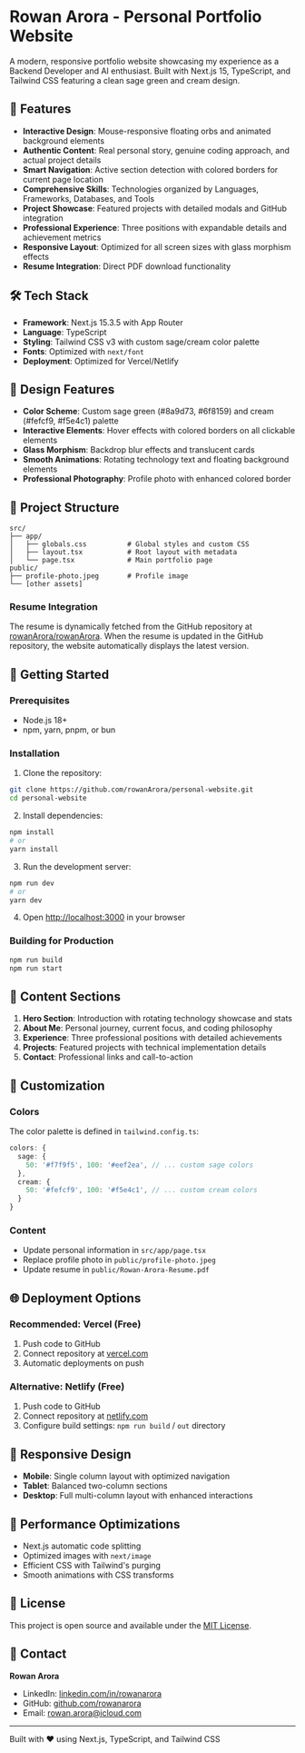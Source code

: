 # Rowan Arora - Personal Portfolio Website

A modern, responsive portfolio website showcasing my experience as a Backend Developer and AI enthusiast. Built with Next.js 15, TypeScript, and Tailwind CSS featuring a clean sage green and cream design.

## 🚀 Features

- **Interactive Design**: Mouse-responsive floating orbs and animated background elements
- **Authentic Content**: Real personal story, genuine coding approach, and actual project details
- **Smart Navigation**: Active section detection with colored borders for current page location
- **Comprehensive Skills**: Technologies organized by Languages, Frameworks, Databases, and Tools
- **Project Showcase**: Featured projects with detailed modals and GitHub integration
- **Professional Experience**: Three positions with expandable details and achievement metrics
- **Responsive Layout**: Optimized for all screen sizes with glass morphism effects
- **Resume Integration**: Direct PDF download functionality

## 🛠️ Tech Stack

- **Framework**: Next.js 15.3.5 with App Router
- **Language**: TypeScript
- **Styling**: Tailwind CSS v3 with custom sage/cream color palette
- **Fonts**: Optimized with `next/font`
- **Deployment**: Optimized for Vercel/Netlify

## 🎨 Design Features

- **Color Scheme**: Custom sage green (#8a9d73, #6f8159) and cream (#fefcf9, #f5e4c1) palette
- **Interactive Elements**: Hover effects with colored borders on all clickable elements
- **Glass Morphism**: Backdrop blur effects and translucent cards
- **Smooth Animations**: Rotating technology text and floating background elements
- **Professional Photography**: Profile photo with enhanced colored border

## 📁 Project Structure

```
src/
├── app/
│   ├── globals.css          # Global styles and custom CSS
│   ├── layout.tsx           # Root layout with metadata
│   └── page.tsx             # Main portfolio page
public/
├── profile-photo.jpeg       # Profile image
└── [other assets]
```

### Resume Integration
The resume is dynamically fetched from the GitHub repository at [rowanArora/rowanArora](https://github.com/rowanArora/rowanArora). When the resume is updated in the GitHub repository, the website automatically displays the latest version.

## 🚀 Getting Started

### Prerequisites
- Node.js 18+ 
- npm, yarn, pnpm, or bun

### Installation

1. Clone the repository:
```bash
git clone https://github.com/rowanArora/personal-website.git
cd personal-website
```

2. Install dependencies:
```bash
npm install
# or
yarn install
```

3. Run the development server:
```bash
npm run dev
# or
yarn dev
```

4. Open [http://localhost:3000](http://localhost:3000) in your browser

### Building for Production

```bash
npm run build
npm run start
```

## 📝 Content Sections

1. **Hero Section**: Introduction with rotating technology showcase and stats
2. **About Me**: Personal journey, current focus, and coding philosophy  
3. **Experience**: Three professional positions with detailed achievements
4. **Projects**: Featured projects with technical implementation details
5. **Contact**: Professional links and call-to-action

## 🔧 Customization

### Colors
The color palette is defined in `tailwind.config.ts`:
```typescript
colors: {
  sage: {
    50: '#f7f9f5', 100: '#eef2ea', // ... custom sage colors
  },
  cream: {
    50: '#fefcf9', 100: '#f5e4c1', // ... custom cream colors
  }
}
```

### Content
- Update personal information in `src/app/page.tsx`
- Replace profile photo in `public/profile-photo.jpeg`
- Update resume in `public/Rowan-Arora-Resume.pdf`

## 🌐 Deployment Options

### Recommended: Vercel (Free)
1. Push code to GitHub
2. Connect repository at [vercel.com](https://vercel.com)
3. Automatic deployments on push

### Alternative: Netlify (Free)
1. Push code to GitHub  
2. Connect repository at [netlify.com](https://netlify.com)
3. Configure build settings: `npm run build` / `out` directory

## 📱 Responsive Design

- **Mobile**: Single column layout with optimized navigation
- **Tablet**: Balanced two-column sections
- **Desktop**: Full multi-column layout with enhanced interactions

## 🎯 Performance Optimizations

- Next.js automatic code splitting
- Optimized images with `next/image`
- Efficient CSS with Tailwind's purging
- Smooth animations with CSS transforms

## 📄 License

This project is open source and available under the [MIT License](LICENSE).

## 🤝 Contact

**Rowan Arora**
- LinkedIn: [linkedin.com/in/rowanarora](https://www.linkedin.com/in/rowanarora/)
- GitHub: [github.com/rowanarora](https://github.com/rowanarora)
- Email: rowan.arora@icloud.com

---

Built with ❤️ using Next.js, TypeScript, and Tailwind CSS
